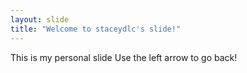 ```yaml
---
layout: slide
title: "Welcome to staceydlc's slide!"
---
```

This is my personal slide
Use the left arrow to go back!
